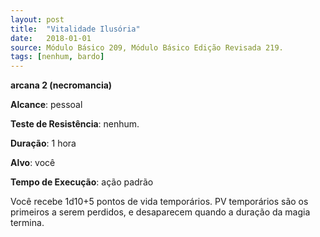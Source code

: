 ```yaml
---
layout: post
title:  "Vitalidade Ilusória"
date:   2018-01-01
source: Módulo Básico 209, Módulo Básico Edição Revisada 219.
tags: [nenhum, bardo]
---
```


**arcana 2 (necromancia)**

**Alcance**: pessoal

**Teste de Resistência**: nenhum.

**Duração**: 1 hora

**Alvo**: você

**Tempo de Execução**: ação padrão

Você recebe 1d10+5 pontos de vida temporários. PV temporários são os primeiros a serem perdidos, e desaparecem quando a duração da magia termina.
